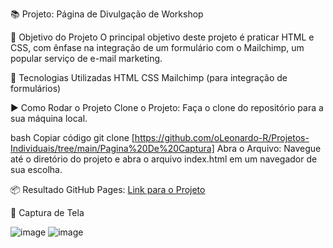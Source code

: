 📚 Projeto: Página de Divulgação de Workshop

🎯 Objetivo do Projeto
O principal objetivo deste projeto é praticar HTML e CSS, com ênfase na integração de um formulário com o Mailchimp, um popular serviço de e-mail marketing.

🚀 Tecnologias Utilizadas
HTML
CSS
Mailchimp (para integração de formulários)

▶️ Como Rodar o Projeto
Clone o Projeto: Faça o clone do repositório para a sua máquina local.

bash
Copiar código
git clone [https://github.com/oLeonardo-R/Projetos-Individuais/tree/main/Pagina%20De%20Captura]
Abra o Arquivo: Navegue até o diretório do projeto e abra o arquivo index.html em um navegador de sua escolha.

📦 Resultado
GitHub Pages: [Link para o Projeto](https://oleonardo-r.github.io/Projetos-Individuais/)

📸 Captura de Tela

![image](https://github.com/user-attachments/assets/7bed98d1-5197-4f5e-9718-4a78f9bdb9c3)
![image](https://github.com/user-attachments/assets/7eac4699-8908-484f-ab8b-1645d77bde3a)

